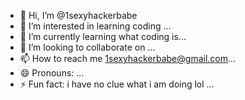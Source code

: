 - 👋 Hi, I’m @1sexyhackerbabe
- 👀 I’m interested in learning coding  ...
- 🌱 I’m currently learning what coding is...
- 💞️ I’m looking to collaborate on ...
- 📫 How to reach me 1sexyhackerbabe@gmail.com...
- 😄 Pronouns: ...
- ⚡ Fun fact: i have no clue what i am doing lol ...

<!---
1sexyhackerbabe/1sexyhackerbabe is a ✨ special ✨ repository because its `README.md` (this file) appears on your GitHub profile.
You can click the Preview link to take a look at your changes.
--->
